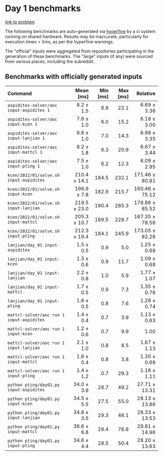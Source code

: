 # Day 1 benchmarks

[link to problem](http://adventofcode.com/2022/day/1)

The following benchmarks are auto-generated via [hyperfine](https://github.com/sharkdp/hyperfine) by a ci system running on shared hardware. Results may be inaccurate, particularly for execution times < 5ms, as per the hyperfine warnings.

The "official" inputs were aggregated from repositories participating in the generation of these benchmarks. The "large" inputs (if any) were sourced from various places, including the subreddit.

## Benchmarks with officially generated inputs
| Command | Mean [ms] | Min [ms] | Max [ms] | Relative |
|:---|---:|---:|---:|---:|
| `aspidites-solver/aoc input-aspidites 1` | 8.2 ± 1.5 | 6.9 | 22.1 | 6.69 ± 3.36 |
| `aspidites-solver/aoc input-kcen 1` | 7.6 ± 1.0 | 6.0 | 15.2 | 6.18 ± 3.00 |
| `aspidites-solver/aoc input-lanjian 1` | 8.6 ± 1.0 | 7.0 | 14.3 | 6.98 ± 3.35 |
| `aspidites-solver/aoc input-mattcl 1` | 8.2 ± 1.8 | 6.3 | 20.9 | 6.67 ± 3.44 |
| `aspidites-solver/aoc input-pting 1` | 7.5 ± 1.0 | 6.2 | 12.3 | 6.09 ± 2.95 |
| `kcen/2022/01/solve.sh input-aspidites` | 210.4 ± 14.1 | 184.5 | 232.1 | 171.46 ± 80.81 |
| `kcen/2022/01/solve.sh input-kcen` | 196.9 ± 7.8 | 182.9 | 215.7 | 160.46 ± 75.12 |
| `kcen/2022/01/solve.sh input-lanjian` | 219.5 ± 23.0 | 190.4 | 285.3 | 178.86 ± 85.52 |
| `kcen/2022/01/solve.sh input-mattcl` | 205.3 ± 10.7 | 189.5 | 228.7 | 167.35 ± 78.56 |
| `kcen/2022/01/solve.sh input-pting` | 212.3 ± 19.4 | 184.1 | 245.9 | 173.05 ± 82.26 |
| `lanjian/day_01 input-aspidites` | 1.5 ± 0.5 | 0.9 | 5.0 | 1.25 ± 0.69 |
| `lanjian/day_01 input-kcen` | 1.3 ± 0.6 | 0.9 | 11.7 | 1.09 ± 0.68 |
| `lanjian/day_01 input-lanjian` | 2.2 ± 0.8 | 1.0 | 5.9 | 1.77 ± 1.07 |
| `lanjian/day_01 input-mattcl` | 1.7 ± 0.5 | 0.9 | 7.3 | 1.35 ± 0.76 |
| `lanjian/day_01 input-pting` | 1.6 ± 0.5 | 0.8 | 7.6 | 1.28 ± 0.74 |
| `mattcl-solver/aoc run 1 input-aspidites` | 1.4 ± 0.4 | 0.7 | 3.9 | 1.13 ± 0.63 |
| `mattcl-solver/aoc run 1 input-kcen` | 1.2 ± 0.6 | 0.7 | 9.9 | 1.00 |
| `mattcl-solver/aoc run 1 input-lanjian` | 2.1 ± 1.0 | 0.8 | 8.5 | 1.67 ± 1.13 |
| `mattcl-solver/aoc run 1 input-mattcl` | 1.6 ± 0.4 | 0.8 | 3.8 | 1.30 ± 0.69 |
| `mattcl-solver/aoc run 1 input-pting` | 1.4 ± 1.2 | 0.7 | 29.3 | 1.16 ± 1.11 |
| `python pting/day01.py input-aspidites` | 34.0 ± 3.9 | 28.7 | 49.2 | 27.71 ± 13.31 |
| `python pting/day01.py input-kcen` | 34.5 ± 5.5 | 27.5 | 55.0 | 28.13 ± 13.86 |
| `python pting/day01.py input-lanjian` | 34.8 ± 3.5 | 29.3 | 46.1 | 28.33 ± 13.53 |
| `python pting/day01.py input-mattcl` | 36.6 ± 6.8 | 28.4 | 76.6 | 29.81 ± 14.96 |
| `python pting/day01.py input-pting` | 34.6 ± 4.4 | 28.5 | 50.4 | 28.20 ± 13.63 |
